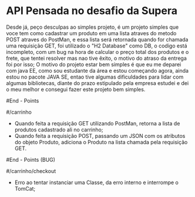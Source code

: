 # API Pensada no desafio da Supera

Desde já, peço desculpas ao simples projeto, é um projeto simples que voce tem como cadastrar
um produto em uma lista atraves do metodo POST atraves do PostMan, e essa lista será retornada quando for chamada uma
requisição GET, foi utilizado o "H2 Database" como DB, o codigo está incompleto, com um bug na hora de calcular o preço total dos produtos
e o frete, que tentei resolver mas nao tive êxito, o motivo do atraso da entrega foi por isso; O motivo do projeto estar bem simples é que eu me deparei com java EE,
como sou estudante da área e estou começando agora, ainda estou no pacote JAVA SE, entao tive algumas dificuldades para lidar
com algumas bibliotecas, diante do prazo estipulado pela empresa estudei e dei o meu melhor e consegui fazer este projeto bem simples.

#End - Points

#/carrinho
- Quando feita a requisição GET utilizando PostMan, retorna a lista de produtos cadastrado ali no carrinho;
- Quando feita a requisição POST, passando um JSON com os atributos do objeto Produto, adiciona o Produto na lista chamada pela requisição GET.

#End - Points (BUG)

#/carrinho/checkout
- Erro ao tentar instanciar uma Classe, da erro interno e interrompe o TomCat;

